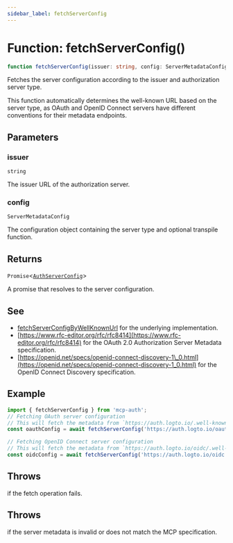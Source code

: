 ```yaml
---
sidebar_label: fetchServerConfig
---
```


# Function: fetchServerConfig()

```ts
function fetchServerConfig(issuer: string, config: ServerMetadataConfig): Promise<AuthServerConfig>;
```

Fetches the server configuration according to the issuer and authorization server type.

This function automatically determines the well-known URL based on the server type, as OAuth and
OpenID Connect servers have different conventions for their metadata endpoints.

## Parameters

### issuer

`string`

The issuer URL of the authorization server.

### config

`ServerMetadataConfig`

The configuration object containing the server type and optional transpile function.

## Returns

`Promise`\<[`AuthServerConfig`](/references/js/type-aliases/AuthServerConfig.md)\>

A promise that resolves to the server configuration.

## See

 - [fetchServerConfigByWellKnownUrl](/references/js/functions/fetchServerConfigByWellKnownUrl.md) for the underlying implementation.
 - [https://www.rfc-editor.org/rfc/rfc8414](https://www.rfc-editor.org/rfc/rfc8414) for the OAuth 2.0 Authorization Server Metadata
specification.
 - [https://openid.net/specs/openid-connect-discovery-1\_0.html](https://openid.net/specs/openid-connect-discovery-1_0.html) for the OpenID Connect
Discovery specification.

## Example

```ts
import { fetchServerConfig } from 'mcp-auth';
// Fetching OAuth server configuration
// This will fetch the metadata from `https://auth.logto.io/.well-known/oauth-authorization-server/oauth`
const oauthConfig = await fetchServerConfig('https://auth.logto.io/oauth', { type: 'oauth' });

// Fetching OpenID Connect server configuration
// This will fetch the metadata from `https://auth.logto.io/oidc/.well-known/openid-configuration`
const oidcConfig = await fetchServerConfig('https://auth.logto.io/oidc', { type: 'oidc' });
```

## Throws

if the fetch operation fails.

## Throws

if the server metadata is invalid or does not match the
MCP specification.
